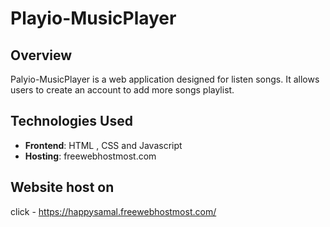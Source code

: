 # Playio-MusicPlayer

## Overview

Palyio-MusicPlayer is a web application designed for listen songs. It allows users to create an account to add more songs playlist.


## Technologies Used

- **Frontend**: HTML , CSS and Javascript
- **Hosting**: freewebhostmost.com

## Website host on

click - https://happysamal.freewebhostmost.com/
